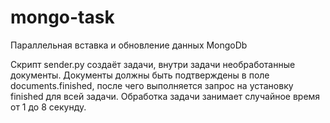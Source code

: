 # mongo-task

Параллельная вставка и обновление данных MongoDb

Скрипт sender.py создаёт задачи, внутри задачи необработанные документы. 
Документы должны быть подтверждены в поле documents.finished, после чего выполняется запрос на установку finished для всей задачи.
Обработка задачи занимает случайное время от 1 до 8 секунду.
